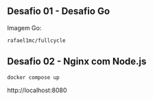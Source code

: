 ## Desafio 01 - Desafio Go
Imagem Go:
```
rafael1mc/fullcycle
```

## Desafio 02 - Nginx com Node.js
```
docker compose up
```
http://localhost:8080
